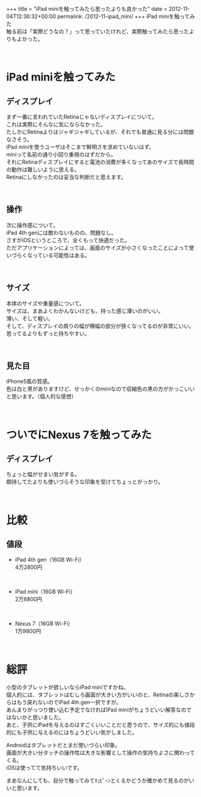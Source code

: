 +++
title = "iPad miniを触ってみたら思ったよりも良かった"
date = 2012-11-04T12:36:32+00:00
permalink: /2012-11-ipad_mini/
+++
iPad miniを触ってみた  
触る前は「実際どうなの？」って思っていたけれど、実際触ってみたら思ったよりもよかった。

&nbsp;

# iPad miniを触ってみた

## ディスプレイ

まず一番に言われていたRetinaじゃないディスプレイについて。  
これは実際にそんなに気にならなかった。  
たしかにRetinaよりはジャギジャギしているが、それでも普通に見る分には問題なさそう。  
iPad miniを使うユーザはそこまで鮮明さを求めていないはず。  
miniって名前の通り小回り重視のはずだから。  
それにRetinaディスプレイにすると電池の消費が多くなってあのサイズで長時間の動作は難しいように思える。  
Retinaにしなかったのは妥当な判断だと思えます。

&nbsp;

## 操作

次に操作感について。  
iPad 4th genには敵わないものの、問題なし。  
さすがiOSというところで、全くもって快適だった。  
ただアプリケーションによっては、画面のサイズが小さくなったことによって使いづらくなっている可能性はある。

&nbsp;

## サイズ

本体のサイズや重量感について。  
サイズは、まあよくわかんないけども、持った感じ薄いのがいい。  
薄い、そして軽い。  
そして、ディスプレイの周りの幅が横幅の部分が狭くなってるのが非常にいい。  
思ってるよりもずっと持ちやすい。

&nbsp;

## 見た目

iPhone5風の質感。  
色は白と黒がありますけど、せっかくのminiなので収縮色の黒の方がかっこいいと思います。（個人的な感想）

&nbsp;

# ついでにNexus 7を触ってみた

## ディスプレイ

ちょっと幅がせまい気がする。  
期待してたよりも使いづらそうな印象を受けてちょっとがっかり。

&nbsp;

# 比較

## 値段

  * iPad 4th gen（16GB Wi-Fi）  
    4万2800円

&nbsp;

  * iPad mini（16GB Wi-Fi）  
    2万8800円

&nbsp;

  * Nexus 7（16GB Wi-Fi）  
    1万9800円

&nbsp;

# 総評

小型のタブレットが欲しいならiPad miniですかね。  
個人的には、タブレットはむしろ画面が大きい方がいいのと、Retinaの美しさからはもう戻れないのでiPad 4th gen一択ですが。  
あんまりがっつり使い込む予定でなければiPad miniがちょうどいい解答なのではないかと思いました。  
あと、子供にiPadを与えるのはすごくいいことだと思うので、サイズ的にも値段的にも子供に与えるのにはちょうどいい気がしました。

Androidはタブレットだとまだ使いづらい印象。  
画面が大きい分タッチの操作性は大きな影響として操作の気持ちよさに関わってくる。  
iOSは使ってて気持ちいいです。

まあなんにしても、自分で触ってみてｷｭﾋﾟｰﾝとくるかどうか確かめて見るのがいいと思います。